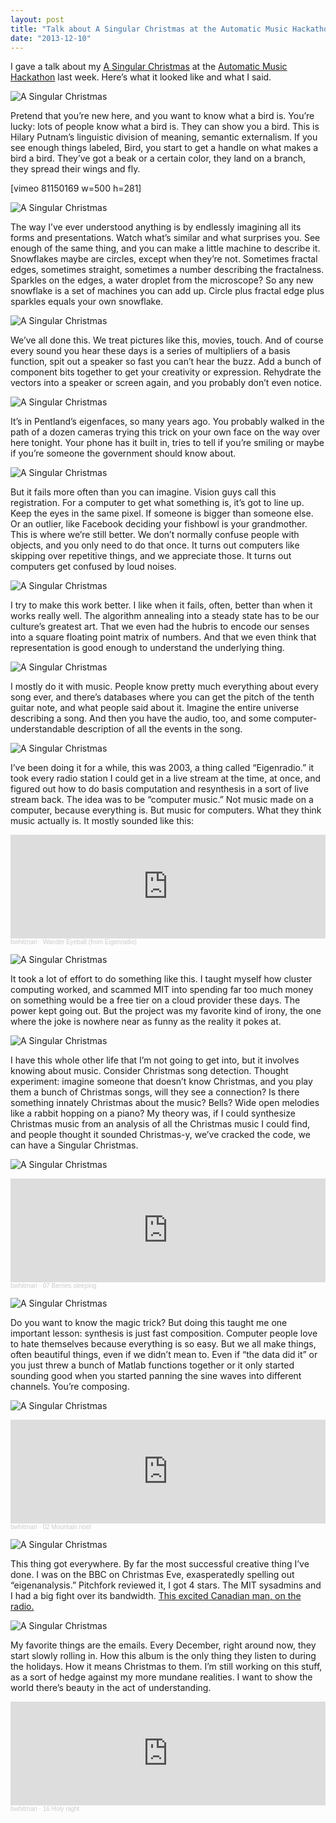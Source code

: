 ```yaml
---
layout: post
title: "Talk about A Singular Christmas at the Automatic Music Hackathon"
date: "2013-12-10"
---
```


I gave a talk about my [A Singular Christmas](http://notes.variogr.am/post/262976984/a-singular-christmas-2004) at the [Automatic Music Hackathon](http://monthlymusichackathon.org/post/67866125715/auto) last week. Here’s what it looked like and what I said.

![A Singular Christmas](/images/asc.001.jpg)

Pretend that you’re new here, and you want to know what a bird is. You’re lucky: lots of people know what a bird is. They can show you a bird. This is Hilary Putnam’s linguistic division of meaning, semantic externalism. If you see enough things labeled, Bird, you start to get a handle on what makes a bird a bird. They’ve got a beak or a certain color, they land on a branch, they spread their wings and fly.

\[vimeo 81150169 w=500 h=281\]

![A Singular Christmas](/images/asc.003.jpg)

The way I’ve ever understood anything is by endlessly imagining all its forms and presentations. Watch what’s similar and what surprises you. See enough of the same thing, and you can make a little machine to describe it. Snowflakes maybe are circles, except when they’re not. Sometimes fractal edges, sometimes straight, sometimes a number describing the fractalness. Sparkles on the edges, a water droplet from the microscope? So any new snowflake is a set of machines you can add up. Circle plus fractal edge plus sparkles equals your own snowflake.

![A Singular Christmas](/images/asc.004.jpg)

We’ve all done this. We treat pictures like this, movies, touch. And of course every sound you hear these days is a series of multipliers of a basis function, spit out a speaker so fast you can’t hear the buzz. Add a bunch of component bits together to get your creativity or expression. Rehydrate the vectors into a speaker or screen again, and you probably don’t even notice.

![A Singular Christmas](/images/asc.005.jpg)

It’s in Pentland’s eigenfaces, so many years ago. You probably walked in the path of a dozen cameras trying this trick on your own face on the way over here tonight. Your phone has it built in, tries to tell if you’re smiling or maybe if you’re someone the government should know about.

![A Singular Christmas](/images/asc.006.jpg)

But it fails more often than you can imagine. Vision guys call this registration. For a computer to get what something is, it’s got to line up. Keep the eyes in the same pixel. If someone is bigger than someone else. Or an outlier, like Facebook deciding your fishbowl is your grandmother. This is where we’re still better. We don’t normally confuse people with objects, and you only need to do that once. It turns out computers like skipping over repetitive things, and we appreciate those. It turns out computers get confused by loud noises.

![A Singular Christmas](/images/asc.007.jpg)

I try to make this work better. I like when it fails, often, better than when it works really well. The algorithm annealing into a steady state has to be our culture’s greatest art. That we even had the hubris to encode our senses into a square floating point matrix of numbers. And that we even think that representation is good enough to understand the underlying thing.

![A Singular Christmas](/images/asc.008.jpg)

I mostly do it with music. People know pretty much everything about every song ever, and there’s databases where you can get the pitch of the tenth guitar note, and what people said about it. Imagine the entire universe describing a song. And then you have the audio, too, and some computer-understandable description of all the events in the song.

![A Singular Christmas](/images/asc.009.jpg)

I’ve been doing it for a while, this was 2003, a thing called “Eigenradio.” it took every radio station I could get in a live stream at the time, at once, and figured out how to do basis computation and resynthesis in a sort of live stream back. The idea was to be “computer music.” Not music made on a computer, because everything is. But music for computers. What they think music actually is. It mostly sounded like this:

<iframe width="100%" height="166" scrolling="no" frameborder="no" allow="autoplay" src="https://w.soundcloud.com/player/?url=https%3A//api.soundcloud.com/tracks/124178688&color=%23ff5500&auto_play=false&hide_related=false&show_comments=true&show_user=true&show_reposts=false&show_teaser=true"></iframe><div style="font-size: 10px; color: #cccccc;line-break: anywhere;word-break: normal;overflow: hidden;white-space: nowrap;text-overflow: ellipsis; font-family: Interstate,Lucida Grande,Lucida Sans Unicode,Lucida Sans,Garuda,Verdana,Tahoma,sans-serif;font-weight: 100;"><a href="https://soundcloud.com/bwhitman" title="bwhitman" target="_blank" style="color: #cccccc; text-decoration: none;">bwhitman</a> · <a href="https://soundcloud.com/bwhitman/wander-eyeball-from-eigenradio" title="Wander Eyeball (from Eigenradio)" target="_blank" style="color: #cccccc; text-decoration: none;">Wander Eyeball (from Eigenradio)</a></div>

![A Singular Christmas](/images/asc.010.jpg)

It took a lot of effort to do something like this. I taught myself how cluster computing worked, and scammed MIT into spending far too much money on something would be a free tier on a cloud provider these days. The power kept going out. But the project was my favorite kind of irony, the one where the joke is nowhere near as funny as the reality it pokes at.

![A Singular Christmas](/images/asc.011.jpg)

I have this whole other life that I’m not going to get into, but it involves knowing about music. Consider Christmas song detection. Thought experiment: imagine someone that doesn’t know Christmas, and you play them a bunch of Christmas songs, will they see a connection? Is there something innately Christmas about the music? Bells? Wide open melodies like a rabbit hopping on a piano? My theory was, if I could synthesize Christmas music from an analysis of all the Christmas music I could find, and people thought it sounded Christmas-y, we’ve cracked the code, we can have a Singular Christmas.

![A Singular Christmas](/images/asc.012.jpg)

<iframe width="100%" height="166" scrolling="no" frameborder="no" allow="autoplay" src="https://w.soundcloud.com/player/?url=https%3A//api.soundcloud.com/tracks/1000877&color=%23ff5500&auto_play=false&hide_related=false&show_comments=true&show_user=true&show_reposts=false&show_teaser=true"></iframe><div style="font-size: 10px; color: #cccccc;line-break: anywhere;word-break: normal;overflow: hidden;white-space: nowrap;text-overflow: ellipsis; font-family: Interstate,Lucida Grande,Lucida Sans Unicode,Lucida Sans,Garuda,Verdana,Tahoma,sans-serif;font-weight: 100;"><a href="https://soundcloud.com/bwhitman" title="bwhitman" target="_blank" style="color: #cccccc; text-decoration: none;">bwhitman</a> · <a href="https://soundcloud.com/bwhitman/07-berries-sleeping" title="07 Berries sleeping" target="_blank" style="color: #cccccc; text-decoration: none;">07 Berries sleeping</a></div>

![A Singular Christmas](/images/asc.013.jpg)

Do you want to know the magic trick? But doing this taught me one important lesson: synthesis is just fast composition. Computer people love to hate themselves because everything is so easy. But we all make things, often beautiful things, even if we didn’t mean to. Even if “the data did it” or you just threw a bunch of Matlab functions together or it only started sounding good when you started panning the sine waves into different channels. You’re composing.

![A Singular Christmas](/images/asc.014.jpg)

<iframe width="100%" height="166" scrolling="no" frameborder="no" allow="autoplay" src="https://w.soundcloud.com/player/?url=https%3A//api.soundcloud.com/tracks/1000872&color=%23ff5500&auto_play=false&hide_related=false&show_comments=true&show_user=true&show_reposts=false&show_teaser=true"></iframe><div style="font-size: 10px; color: #cccccc;line-break: anywhere;word-break: normal;overflow: hidden;white-space: nowrap;text-overflow: ellipsis; font-family: Interstate,Lucida Grande,Lucida Sans Unicode,Lucida Sans,Garuda,Verdana,Tahoma,sans-serif;font-weight: 100;"><a href="https://soundcloud.com/bwhitman" title="bwhitman" target="_blank" style="color: #cccccc; text-decoration: none;">bwhitman</a> · <a href="https://soundcloud.com/bwhitman/02-mountain-noel" title="02 Mountain noel" target="_blank" style="color: #cccccc; text-decoration: none;">02 Mountain noel</a></div>

![A Singular Christmas](/images/asc.015.jpg)

This thing got everywhere. By far the most successful creative thing I’ve done. I was on the BBC on Christmas Eve, exasperatedly spelling out “eigenanalysis.” Pitchfork reviewed it, I got 4 stars. The MIT sysadmins and I had a big fight over its bandwidth. [This excited Canadian man, on the radio.](http://static.echonest.com/b/asc/DNTO_60s.mp3)

![A Singular Christmas](/images/asc.016.jpg)

My favorite things are the emails. Every December, right around now, they start slowly rolling in. How this album is the only thing they listen to during the holidays. How it means Christmas to them. I’m still working on this stuff, as a sort of hedge against my more mundane realities. I want to show the world there’s beauty in the act of understanding.

<iframe width="100%" height="166" scrolling="no" frameborder="no" allow="autoplay" src="https://w.soundcloud.com/player/?url=https%3A//api.soundcloud.com/tracks/1000888&color=%23ff5500&auto_play=false&hide_related=false&show_comments=true&show_user=true&show_reposts=false&show_teaser=true"></iframe><div style="font-size: 10px; color: #cccccc;line-break: anywhere;word-break: normal;overflow: hidden;white-space: nowrap;text-overflow: ellipsis; font-family: Interstate,Lucida Grande,Lucida Sans Unicode,Lucida Sans,Garuda,Verdana,Tahoma,sans-serif;font-weight: 100;"><a href="https://soundcloud.com/bwhitman" title="bwhitman" target="_blank" style="color: #cccccc; text-decoration: none;">bwhitman</a> · <a href="https://soundcloud.com/bwhitman/16-holy-night" title="16 Holy night" target="_blank" style="color: #cccccc; text-decoration: none;">16 Holy night</a></div>
